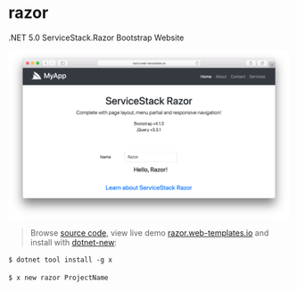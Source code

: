 # razor

.NET 5.0 ServiceStack.Razor Bootstrap Website

[![](https://raw.githubusercontent.com/ServiceStack/Assets/master/csharp-templates/razor.png)](http://razor.web-templates.io/)

> Browse [source code](https://github.com/NetCoreTemplates/razor), view live demo [razor.web-templates.io](http://razor.web-templates.io) and install with [dotnet-new](https://docs.servicestack.net/dotnet-new):

    $ dotnet tool install -g x

    $ x new razor ProjectName

